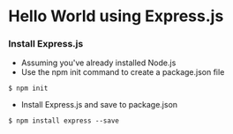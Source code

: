 # Hello World using Express.js

### Install Express.js

- Assuming you've already installed Node.js
- Use the npm init command to create a package.json file
```
$ npm init
```
- Install Express.js and save to package.json
```
$ npm install express --save
```
